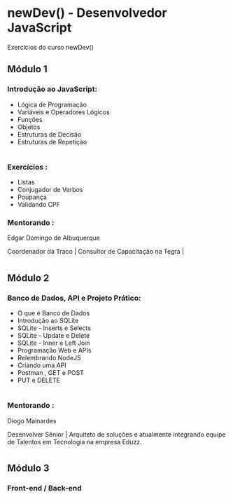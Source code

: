# newDev() - Desenvolvedor JavaScript

Exercícios do curso newDev() 

## Módulo 1
### Introdução ao JavaScript:
- Lógica de Programação
- Variáveis e Operadores Lógicos
- Funções
- Objetos
- Estruturas de Decisão
- Estruturas de Repetição
#
### Exercícios :
- Listas
- Conjugador de Verbos
- Poupança
- Validando CPF

### Mentorando :
Edgar Domingo de Albuquerque

Coordenador da Traco | Consultor de Capacitação na Tegra |
#
## Módulo 2
### Banco de Dados, API e Projeto Prático:
- O que é Banco de Dados
- Introdução ao SQLite
- SQLite - Inserts e Selects
- SQLite - Update e Delete
- SQLite - Inner e Left Join
- Programação Web e APIs
- Relembrando NodeJS
- Criando uma API
- Postman , GET e POST
- PUT e DELETE

#
### Mentorando :
Diogo Mainardes

Desenvolver Sênior | Arquiteto de soluções e atualmente integrando equipe de Talentos em Tecnologia na empresa Eduzz.

#
## Módulo 3
### Front-end / Back-end



#
